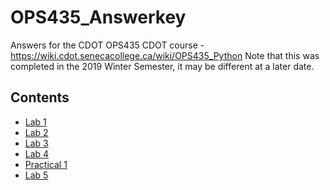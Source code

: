 # OPS435_Answerkey
Answers for the CDOT OPS435 CDOT course - https://wiki.cdot.senecacollege.ca/wiki/OPS435_Python
Note that this was completed in the 2019 Winter Semester, it may be different at a later date.
## Contents
- [Lab 1](https://github.com/Forcebyte/OPS435_Answerkey/tree/Lab1 "pturney - Lab 1")
- [Lab 2](https://github.com/Forcebyte/OPS435_Answerkey/tree/Lab2 "pturney - Lab 2")
- [Lab 3](https://github.com/Forcebyte/OPS435_Answerkey/tree/Lab3 "pturney - Lab 3")
- [Lab 4](https://github.com/Forcebyte/OPS435_Answerkey/tree/Lab4 "pturney - Lab 4")
- [Practical 1](https://github.com/Forcebyte/OPS435_Answerkey/tree/Practical1 "pturney - Prac1")
- [Lab 5](https://github.com/Forcebyte/OPS435_Answerkey/tree/Lab5 "pturney - Lab 5")
